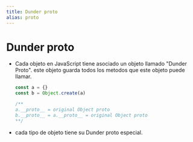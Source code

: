 ```yaml
---
title: Dunder proto
alias: proto
---
```


# Dunder proto

- Cada objeto en JavaScript tiene asociado un objeto llamado "Dunder Proto". este objeto guarda todos los metodos que este objeto puede llamar.
  
  ```js
  const a = {}
  const b = Object.create(a)

  /**
  a.__proto__ = original Object proto
  b.__proto__ = a.__proto__ = original Object proto
  **/
  ```
  
- cada tipo de objeto tiene su Dunder proto especial.